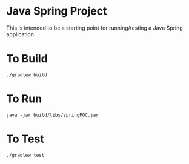 # Java Spring Project
This is intended to be a starting point for running/testing a Java Spring application

# To Build
```./gradlew build```


# To Run
```java -jar build/libs/springPOC.jar```


# To Test
```./gradlew test```